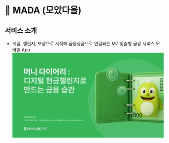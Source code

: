 # 📒 MADA (모았다올)

## 서비스 소개
- 게임, 챌린지, 보상으로 시작해 금융상품으로 연결되는 MZ 맞춤형 금융 서비스 모바일 App
![image](./image/모았다올.jpg)
